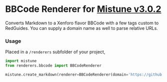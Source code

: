 # BBCode Renderer for [Mistune v3.0.2](https://github.com/lepture/mistune/releases/tag/v3.0.2)

Converts Markdown to a Xenforo flavor BBCode with a few tags custom to RedGuides. You can supply a domain name as well to parse relative URLs. 

### Usage
Placed in a `/renderers` subfolder of your project,

```python 
import mistune
from renderers.bbcode import BBCodeRenderer

mistune.create_markdown(renderer=BBCodeRenderer(domain='https://github.com/RedGuides/MistuneBBCode/'))
```
